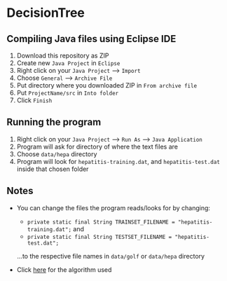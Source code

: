 # DecisionTree

## Compiling Java files using Eclipse IDE

1. Download this repository as ZIP
2. Create new `Java Project` in `Eclipse`
3. Right click on your `Java Project` --> `Import`
4. Choose `General` --> `Archive File`
5. Put directory where you downloaded ZIP in `From archive file`
6. Put `ProjectName/src` in `Into folder`
7. Click `Finish`

## Running the program

1. Right click on your `Java Project` --> `Run As` --> `Java Application`
2. Program will ask for directory of where the text files are
3. Choose `data/hepa` directory
4. Program will look for `hepatitis-training.dat`, and `hepatitis-test.dat` inside that chosen folder

## Notes

- You can change the files the program reads/looks for by changing:
  - `private static final String TRAINSET_FILENAME = "hepatitis-training.dat";`
  and
  -	`private static final String TESTSET_FILENAME = "hepatitis-test.dat";`

  ...to the respective file names in `data/golf` or `data/hepa` directory

- Click <a href='https://github.com/rjperez94/DecisionTree/blob/master/algorithm.gif'>here</a> for the algorithm used

